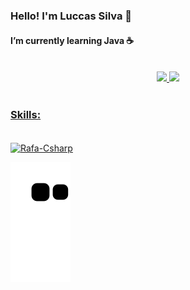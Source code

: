 

###  Hello! I'm Luccas Silva 👋 
####  I’m currently learning Java ☕ 
 
<div align="center">
  <br> 
  <a href="https://github.com/Luccas-Silva">
  <img height="150em" src="https://github-readme-stats.vercel.app/api?username=Luccas-Silva&show_icons=true&theme=dracula&include_all_commits=true&count_private=true"/>
  <img height="150em" src="https://github-readme-stats.vercel.app/api/top-langs/?username=Luccas-Silva&layout=compact&langs_count=7&theme=dracula"/>
  <br><br> 
</div>
  
### Skills:
<div style="display: inline_block"><br>
  <img align="center" alt="Rafa-Csharp" height="75" width="75" src="https://cdn.jsdelivr.net/gh/devicons/devicon/icons/java/java-plain.svg" />
</div> 
  
 
![Snake animation](https://github.com/Luccas-Silva/Luccas-Silva/blob/output/github-contribution-grid-snake.svg)



